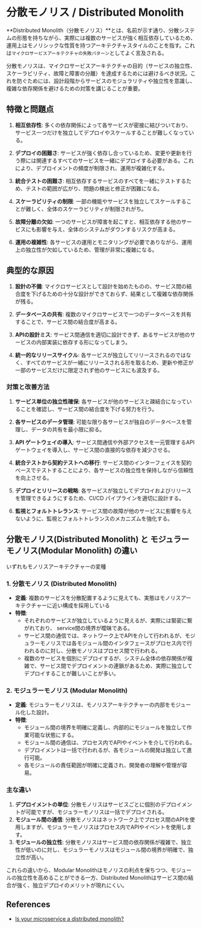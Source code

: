 # 分散モノリス / Distributed Monolith

**Distributed Monolith（分散モノリス）**とは、名前が示す通り、分散システムの形態を持ちながら、実際には複数のサービスが強く相互依存しているため、運用上はモノリシックな性質を持つアーキテクチャスタイルのことを指す。これは`マイクロサービスアーキテクチャの失敗パターン`としてよく言及される。

分散モノリスは、マイクロサービスアーキテクチャの目的（サービスの独立性、スケーラビリティ、故障と障害の分離）を達成するためには避けるべき状況。これを防ぐためには、設計段階からサービスのモジュラリティや独立性を意識し、複雑な依存関係を避けるための対策を講じることが重要。

## 特徴と問題点

1. **相互依存性**:
   多くの依存関係によって各サービスが密接に結びついており、サービス一つだけを独立してデプロイやスケールすることが難しくなっている。

2. **デプロイの困難さ**:
   サービスが強く依存し合っているため、変更や更新を行う際には関連するすべてのサービスを一緒にデプロイする必要がある。これにより、デプロイメントの頻度が制限され、運用が複雑化する。

3. **統合テストの困難さ**:
   相互依存するサービスのすべてを一緒にテストするため、テストの範囲が広がり、問題の検出と修正が困難になる。

4. **スケーラビリティの制限**:
   一部の機能やサービスを独立してスケールすることが難しく、全体のスケーラビリティが制限されがち。

5. **故障分離の欠如**:
   一つのサービスが障害を起こすと、相互依存する他のサービスにも影響を与え、全体のシステムがダウンするリスクが高まる。

6. **運用の複雑性**:
   各サービスの運用とモニタリングが必要でありながら、運用上の独立性が欠如しているため、管理が非常に複雑になる。

## 典型的な原因

1. **設計の不備**:
   マイクロサービスとして設計を始めたものの、サービス間の結合度を下げるための十分な設計ができておらず、結果として複雑な依存関係が残る。

2. **データベースの共有**:
   複数のマイクロサービスで一つのデータベースを共有することで、サービス間の結合度が高まる。

3. **APIの設計ミス**:
   サービス間通信を適切に設計できず、あるサービスが他のサービスの内部実装に依存する形になってしまう。

4. **統一的なリリースサイクル**:
   各サービスが独立してリリースされるのではなく、すべてのサービスが一緒にリリースされる形を取るため、更新や修正が一部のサービスだけに限定されず他のサービスにも波及する。

### 対策と改善方法

1. **サービス単位の独立性確保**:
   各サービスが他のサービスと疎結合になっていることを確認し、サービス間の結合度を下げる努力を行う。

2. **各サービスのデータ管理**:
   可能な限り各サービスが独自のデータベースを管理し、データの共有を最小限に抑る。

3. **API ゲートウェイの導入**:
   サービス間通信や外部アクセスを一元管理するAPIゲートウェイを導入し、サービス間の直接的な依存を減少させる。

4. **統合テストから契約テストへの移行**:
   サービス間のインターフェイスを契約ベースでテストすることにより、各サービスの独立性を保持しながら信頼性を向上させる。

5. **デプロイとリリースの戦略**:
   各サービスが独立してデプロイおよびリリースを管理できるようにするため、CI/CD パイプラインを適切に設計する。

6. **監視とフォルトトレランス**:
   サービス間の故障が他のサービスに影響を与えないように、監視とフォルトトレランスのメカニズムを強化する。

## 分散モノリス(Distributed Monolith) と モジュラーモノリス(Modular Monolith) の違い

いずれもモノリスアーキテクチャーの変種

### 1. 分散モノリス (Distributed Monolith)

- **定義**: 複数のサービスを分散配置するように見えても、実態はモノリスアーキテクチャーに近い構成を採用している
- **特徴**:
  - それぞれのサービスが独立しているように見えるが、実際には緊密に繋がれており、 service間の境界が曖昧である。
  - サービス間の通信では、ネットワーク上でAPIを介して行われるが、モジュラーモノリスでは各モジュール間のインタフェースがプロセス内で行われるのに対し、分散モノリスはプロセス間で行われる。
  - 複数のサービスを個別にデプロイするが、システム全体の依存関係が複雑で、サービス間でデプロイメントの連鎖があるため、実際に独立してデプロイすることが難しいことが多い。

### 2. モジュラーモノリス (Modular Monolith)

- **定義**: モジュラーモノリスは、モノリスアーキテクチャーの内部をモジュール化した設計。
- **特徴**:
  - モジュール間の境界を明確に定義し、内部的にモジュールを独立して作業可能な状態にする。
  - モジュール間の通信は、プロセス内でAPIやイベントを介して行われる。
  - デプロイメントは一括で行われるが、各モジュールの開発は独立して進行可能。
  - 各モジュールの責任範囲が明確に定義され、開発者の理解や管理が容易。

### 主な違い

1. **デプロイメントの単位**: 分散モノリスはサービスごとに個別のデプロイメントが可能ですが、モジュラーモノリスは一括でデプロイされる。
2. **モジュール間の通信**: 分散モノリスはネットワーク上でプロセス間のAPIを使用しますが、モジュラーモノリスはプロセス内でAPIやイベントを使用します。
3. **モジュールの独立性**: 分散モノリスはサービス間の依存関係が複雑で、独立性が低いのに対し、モジュラーモノリスはモジュール間の境界が明確で、独立性が高い。

これらの違いから、Modular Monolithはモノリスの利点を保ちつつ、モジュールの独立性を高めることができる一方、Distributed Monolithはサービス間の結合が強く、独立デプロイのメリットが現れにくい。

## References

- [Is your microservice a distributed monolith?](https://www.gremlin.com/blog/is-your-microservice-a-distributed-monolith)
